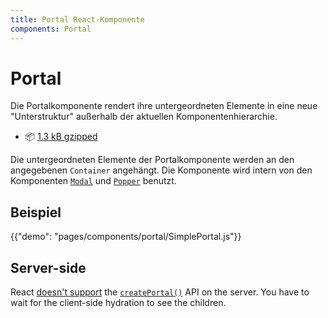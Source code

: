 ```yaml
---
title: Portal React-Komponente
components: Portal
---
```


# Portal

<p class="description">Die Portalkomponente rendert ihre untergeordneten Elemente in eine neue "Unterstruktur" außerhalb der aktuellen Komponentenhierarchie.</p>

- 📦 [1.3 kB gzipped](/size-snapshot)

Die untergeordneten Elemente der Portalkomponente werden an den angegebenen `Container` angehängt. Die Komponente wird intern von den Komponenten [`Modal`](/components/modal/) und [`Popper`](/components/popper/) benutzt.

## Beispiel

{{"demo": "pages/components/portal/SimplePortal.js"}}

## Server-side

React [doesn't support](https://github.com/facebook/react/issues/13097) the [`createPortal()`](https://reactjs.org/docs/portals.html) API on the server. You have to wait for the client-side hydration to see the children.